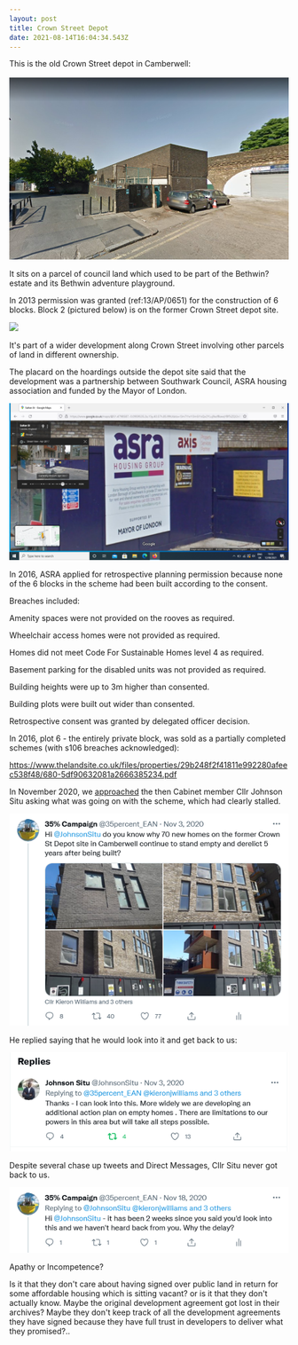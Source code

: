```yaml
---
layout: post
title: Crown Street Depot
date: 2021-08-14T16:04:34.543Z
---
```

This is the old Crown Street depot in Camberwell:

![](/img/screenshot-6-.png)

It sits on a parcel of council land which used to be part of the Bethwin? estate and its Bethwin adventure playground.

In 2013 permission was granted (ref:13/AP/0651) for the construction of 6 blocks. Block 2 (pictured below) is on the former Crown Street depot site.

![](https://crappistmartin.github.io/images/crownstreet.jpg)

It's part of a wider development along Crown Street involving other parcels of land in different ownership.

The placard on the hoardings outside the depot site said that the development was a partnership between Southwark Council, ASRA housing association and funded by the Mayor of London.

![](/img/screenshot-3-.png)

In 2016, ASRA applied for retrospective planning permission because none of the 6 blocks in the scheme had been built according to the consent.

Breaches included:

Amenity spaces were not provided on the rooves as required.

Wheelchair access homes were not provided as required.

Homes did not meet Code For Sustainable Homes level 4 as required. 

Basement parking for the disabled units was not provided as required.

Building heights were up to 3m higher than consented.

Building plots were built out wider than consented.

Retrospective consent was granted by delegated officer decision.

In 2016, plot 6 - the entirely private block, was sold as a partially completed schemes (with s106 breaches acknowledged):

https://www.thelandsite.co.uk/files/properties/29b248f2f41811e992280afeec538f48/680-5df90632081a2666385234.pdf

In November 2020, we [approached](https://mobile.twitter.com/JohnsonSitu/status/1323641097009143808) the then Cabinet member Cllr Johnson Situ asking what was going on with the scheme, which had clearly stalled.

![](/img/screenshot-2021-08-14-at-18-54-16-35-campaign-on-twitter.png)

He replied saying that he would look into it and get back to us:

![](/img/screenshot-2021-08-14-at-18-55-48-35-campaign-on-twitter.png)

Despite several chase up tweets and Direct Messages, Cllr Situ never got back to us.

![](/img/screenshot-2021-08-14-at-18-57-48-johnson-situ-on-twitter.png)

Apathy or Incompetence?

Is it that they don't care about having signed over public land in return for some affordable housing which is sitting vacant? or is it that they don't actually know. 
Maybe the original development agreement got lost in their archives?
Maybe they don't keep track of all the development agreements they have signed because they have full trust in developers to deliver what they promised?..